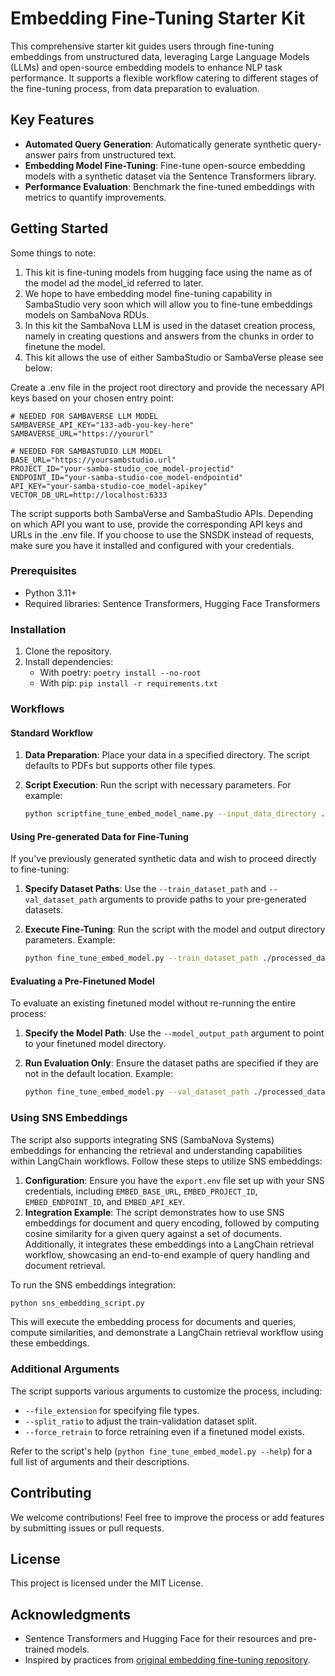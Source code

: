 # Embedding Fine-Tuning Starter Kit

This comprehensive starter kit guides users through fine-tuning embeddings from unstructured data, leveraging Large Language Models (LLMs) and open-source embedding models to enhance NLP task performance. It supports a flexible workflow catering to different stages of the fine-tuning process, from data preparation to evaluation.

## Key Features

- **Automated Query Generation**: Automatically generate synthetic query-answer pairs from unstructured text.
- **Embedding Model Fine-Tuning**: Fine-tune open-source embedding models with a synthetic dataset via the Sentence Transformers library.
- **Performance Evaluation**: Benchmark the fine-tuned embeddings with metrics to quantify improvements.

## Getting Started

Some things to note:

 1. This kit is fine-tuning models from hugging face using the name as of the model ad the model_id referred to later.
 2. We hope to have embedding model fine-tuning capability in SambaStudio very soon which will allow you to fine-tune embeddings models on SambaNova RDUs.
 3. In this kit the SambaNova LLM is used in the dataset creation process, namely in creating questions and answers from the chunks in order to finetune the model.
 4. This kit allows the use of either SambaStudio or SambaVerse please see below: 

 Create a .env file in the project root directory and provide the necessary API keys based on your chosen entry point:

   ```env
# NEEDED FOR SAMBAVERSE LLM MODEL
SAMBAVERSE_API_KEY="133-adb-you-key-here"
SAMBAVERSE_URL="https://yoururl"

# NEEDED FOR SAMBASTUDIO LLM MODEL
BASE_URL="https://yoursambstudio.url"
PROJECT_ID="your-samba-studio_coe_model-projectid"
ENDPOINT_ID="your-samba-studio-coe_model-endpointid"
API_KEY="your-samba-studio-coe_model-apikey"
VECTOR_DB_URL=http://localhost:6333
  ```

The script supports both SambaVerse and SambaStudio APIs. Depending on which API you want to use, provide the corresponding API keys and URLs in the .env file. If you choose to use the SNSDK instead of requests, make sure you have it installed and configured with your credentials.

### Prerequisites

- Python 3.11+
- Required libraries: Sentence Transformers, Hugging Face Transformers

### Installation

1. Clone the repository.
2. Install dependencies:
   - With poetry: `poetry install --no-root`
   - With pip: `pip install -r requirements.txt`

### Workflows

#### Standard Workflow

1. **Data Preparation**: Place your data in a specified directory. The script defaults to PDFs but supports other file types.
2. **Script Execution**: Run the script with necessary parameters. For example:

   ```bash
   python scriptfine_tune_embed_model_name.py --input_data_directory ./your_data_directory --output_data_directory ./processed_data
   ```

#### Using Pre-generated Data for Fine-Tuning



If you've previously generated synthetic data and wish to proceed directly to fine-tuning:

1. **Specify Dataset Paths**: Use the `--train_dataset_path` and `--val_dataset_path` arguments to provide paths to your pre-generated datasets.
2. **Execute Fine-Tuning**: Run the script with the model and output directory parameters. Example:

   ```bash
   python fine_tune_embed_model.py --train_dataset_path ./processed_data/train_dataset.json --val_dataset_path ./processed_data/val_dataset.json --model_id "your_model_id" --model_output_path ./finetuned_model
   ```

#### Evaluating a Pre-Finetuned Model

To evaluate an existing finetuned model without re-running the entire process:

1. **Specify the Model Path**: Use the `--model_output_path` argument to point to your finetuned model directory.
2. **Run Evaluation Only**: Ensure the dataset paths are specified if they are not in the default location. Example:

   ```bash
   python fine_tune_embed_model.py --val_dataset_path ./processed_data/val_dataset.json --model_output_path ./finetuned_model --evaluate_only
   ```

### Using SNS Embeddings

The script also supports integrating SNS (SambaNova Systems) embeddings for enhancing the retrieval and understanding capabilities within LangChain workflows. Follow these steps to utilize SNS embeddings:

1. **Configuration**: Ensure you have the `export.env` file set up with your SNS credentials, including `EMBED_BASE_URL`, `EMBED_PROJECT_ID`, `EMBED_ENDPOINT_ID`, and `EMBED_API_KEY`.
2. **Integration Example**: The script demonstrates how to use SNS embeddings for document and query encoding, followed by computing cosine similarity for a given query against a set of documents. Additionally, it integrates these embeddings into a LangChain retrieval workflow, showcasing an end-to-end example of query handling and document retrieval.

To run the SNS embeddings integration:

   ```bash
   python sns_embedding_script.py
   ```

This will execute the embedding process for documents and queries, compute similarities, and demonstrate a LangChain retrieval workflow using these embeddings.

### Additional Arguments

The script supports various arguments to customize the process, including:

- `--file_extension` for specifying file types.
- `--split_ratio` to adjust the train-validation dataset split.
- `--force_retrain` to force retraining even if a finetuned model exists.

Refer to the script's help (`python fine_tune_embed_model.py --help`) for a full list of arguments and their descriptions.

## Contributing

We welcome contributions! Feel free to improve the process or add features by submitting issues or pull requests.

## License

This project is licensed under the MIT License.

## Acknowledgments

- Sentence Transformers and Hugging Face for their resources and pre-trained models.
- Inspired by practices from [original embedding fine-tuning repository](https://github.com/run-llama/finetune-embedding/tree/main).

